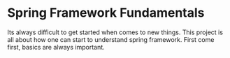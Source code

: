# Spring Framework Fundamentals

Its always difficult to get started when comes to new things. This project is all about how one can start to understand spring framework.
First come first, basics are always important.
